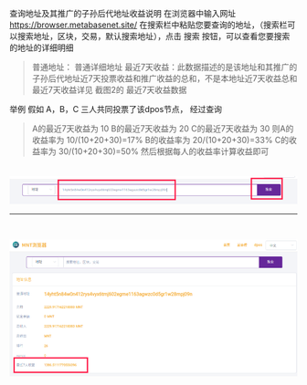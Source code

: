 查询地址及其推广的子孙后代地址收益说明
在浏览器中输入网址  https://browser.metabasenet.site/
在搜索栏中粘贴您要查询的地址，（搜索栏可以搜索地址，区块，交易，默认搜索地址），点击 搜索 按钮，可以查看您要搜索的地址的详细明细
>普通地址： 普通详细地址
最近7天收益：此数据描述的是该地址和其推广的子孙后代地址近7天投票收益和推广收益的总和，不是本地址近7天收益总和
最近7天收益详见 截图2的 最近7天收益数据

举例
假如 A，B，C 三人共同投票了该dpos节点， 经过查询
>A的最近7天收益为 10
B的最近7天收益为 20
C的最近7天收益为 30
则A的收益率为 10/(10+20+30)=17%
B的收益率为 20/(10+20+30)=33%
C的收益率为 30/(10+20+30)=50%
然后根据每人的收益率计算收益即可

<img src="img/queryAddress1.png" style="margin-top:20px;"/>
<hr />
<img src="img/queryAddress2.png" style="margin-top:30px;"/>